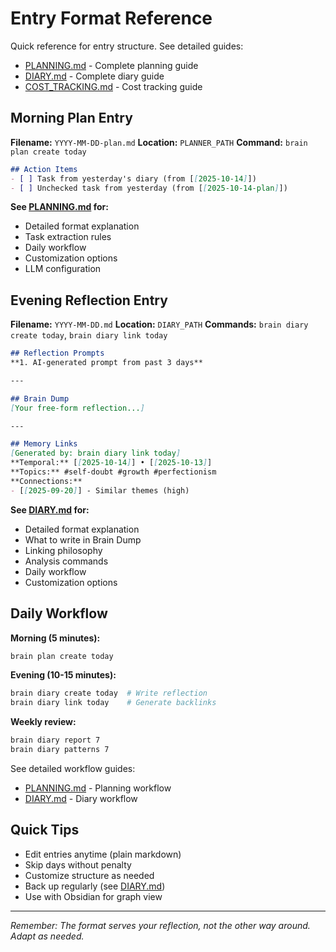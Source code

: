 # Entry Format Reference

Quick reference for entry structure. See detailed guides:
- [PLANNING.md](PLANNING.md) - Complete planning guide
- [DIARY.md](DIARY.md) - Complete diary guide
- [COST_TRACKING.md](COST_TRACKING.md) - Cost tracking guide

## Morning Plan Entry

**Filename:** `YYYY-MM-DD-plan.md`
**Location:** `PLANNER_PATH`
**Command:** `brain plan create today`

```markdown
## Action Items
- [ ] Task from yesterday's diary (from [[2025-10-14]])
- [ ] Unchecked task from yesterday (from [[2025-10-14-plan]])
```

**See [PLANNING.md](PLANNING.md) for:**
- Detailed format explanation
- Task extraction rules
- Daily workflow
- Customization options
- LLM configuration

## Evening Reflection Entry

**Filename:** `YYYY-MM-DD.md`
**Location:** `DIARY_PATH`
**Commands:** `brain diary create today`, `brain diary link today`

```markdown
## Reflection Prompts
**1. AI-generated prompt from past 3 days**

---

## Brain Dump
[Your free-form reflection...]

---

## Memory Links
[Generated by: brain diary link today]
**Temporal:** [[2025-10-14]] • [[2025-10-13]]
**Topics:** #self-doubt #growth #perfectionism
**Connections:**
- [[2025-09-20]] - Similar themes (high)
```

**See [DIARY.md](DIARY.md) for:**
- Detailed format explanation
- What to write in Brain Dump
- Linking philosophy
- Analysis commands
- Daily workflow
- Customization options

## Daily Workflow

**Morning (5 minutes):**
```bash
brain plan create today
```

**Evening (10-15 minutes):**
```bash
brain diary create today  # Write reflection
brain diary link today    # Generate backlinks
```

**Weekly review:**
```bash
brain diary report 7
brain diary patterns 7
```

See detailed workflow guides:
- [PLANNING.md](PLANNING.md) - Planning workflow
- [DIARY.md](DIARY.md) - Diary workflow

## Quick Tips

- Edit entries anytime (plain markdown)
- Skip days without penalty
- Customize structure as needed
- Back up regularly (see [DIARY.md](DIARY.md))
- Use with Obsidian for graph view

---

*Remember: The format serves your reflection, not the other way around. Adapt as needed.*
